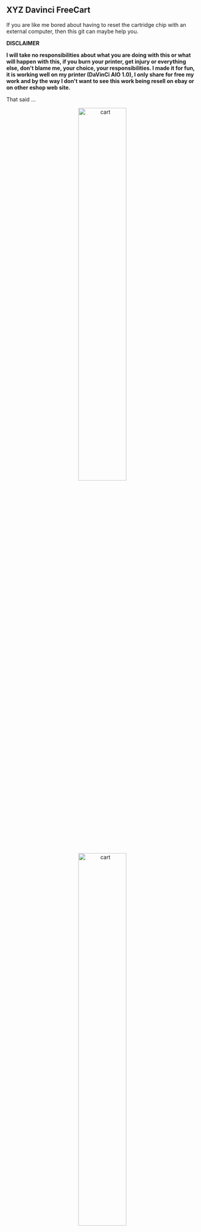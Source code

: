 ## XYZ Davinci FreeCart

If you are like me bored about having to reset the cartridge chip with an external computer, then this git can maybe help you.

<b> DISCLAIMER
  
I will take no responsibilities about what you are doing with this or what will happen with this, if you burn your printer, get injury or everything else, don't blame me, your choice, your responsibilities.
I made it for fun, it is working well on my printer (DaVinCi AIO 1.0), I only share for free my work and by the way I don't want to see this work being resell on ebay or on other eshop web site.
</b>

That said ...

<p align="center" width="100%">
  <img src="Cart.jpg" alt="cart" width="50%" align="c"/>
  <img src="Panel.jpg" alt="cart" width="50%" align="c"/>
</p>

## History of the project
I was using for a long time the arduino reseter made by votivo (by the way, thanks to him for he's work), I was stuck on a PLA filament bought on Amazon (Amazon Basics) The filament always clog the nozzle, I had to play a lot with the extruder temperature and all the time had to reprogram the cartridge chip.
To get ride of this, I used a raspberry pico and a 4*7 Digit LED display (TM1637) and using 4 buttons, I made an EEPROM emulator that I put directly inside the original cartridge.

## The Arm choice 

Because I need a fast microcontroller, cheap and 3.3V level for that task, I've choose the Raspberry Pi Pico.
The raspberry pico is very powerful, but to achieve my project, I had to overclock it to 291MHz and to use both core to run the code.
On Core 0, the UNIO Slave driver is running, waiting for some command coming from the printer (not using pio because of the UNIO protocol specifications). 
On Core 1, the button and display are handled.

The content of the original EEPROM was dump from a PLA's cartridge chip and is written in the flash memory of the pico. When the program start, the FLASH is loaded into the RAM, every time the printer is writing the length update into the cartridge chip, the pico update it's RAM then save it to it's FLASH.

The TM1637 (bought on Amazon) is used to allow the user to changes this settings directly from the cartridge:

<li> Bed Temperature </li>
<li> Extruder Temperature </li>
<li> Filement color </li>
<li> Type of Material </li>
<li> Display and or reset the remaining filament length </li>

When changing bed/extruder temp or color, you can save this settings as a profile for the selected material, there is already a set of profile made in the pico for example :

<li>ABS => Bed : 90*C, Extruder : 210*C, Color : Green </li>
<li>PLA => Bed : 45*C, Extruder : 195*C, Color : Yellow </li>

The available material are :

<li>ABS</li>
<li>PLA</li>
<li>FLEX</li>
<li>PETG</li>
<li>Water Soluble</li>
<li>UVCR</li>
<li>NYLON</li>
<li>ASA</li>

The are 4 buttons used to select the menu, change settings and reset the length:

* SEL : Choose menu (Bed, Head, Colo, Mat, Fil)
* UP/DOWN : to increase and decease the values or change items
* RESET : press less than 3sec => Save settings in the FLASH, Press >3s, reset the spool len and change the serial number.

If you have an unknown filament error on the printer, just press 4sec the Reset button, this will change the serial number.
Every changes made in the menu should be immediately visible in the cart INFO menu of the printer.
Do not reset or change the settings while the printer is printing as it may fail your printing job.


## Printer firmware

I'm using the original factory shipped firmware on my printer, it is an old one, the version <b>1.1.3</b>, I didn't test this on other version or printer model.


## Installation

First, this suppose that you already follow the raspberry pi procedure and you already have the pico-sdk installed.
Then, git clone this repo and go into the root folder.

Edit the CMakeLists.txt on line 10, change the SDK path with your own SDK Path.

Run the following command to compil the pico code :

```
mkdir build
cd build
cmake ..
make
```

This will end up and create a freecart.uf2 file that you can load via the USB to the pico (in boot mode).

<b> NEVER CONNECT THE USB HOST ON THE PICO WHILE IT IS CONNECTED TO THE PRINTER, the printer is 3.3V level and the main board will be destroyed by the 5V injection coming from the USB over the VSYS line of the PICO. </b> If you really want to connect both, read carefully the pico's datasheet, thee are some solution using external schotky diode or mosfet.


## TM1637 Display driver

I used a library made by wahlencraft to drive the TM1637 display, you can find more information here on it's github : https://github.com/wahlencraft/TM1637-pico.git

Thanks for this work, it is included in this repo but I would like to credit wahlencraft for that work.


## Assembly

The step files are in this repo.
I printed them in ABS with a fill density of 50% and a layer height of 0.3 with support material.
You need to cut the cartridge where you want place the control panel, over the EEPROM PCB to make a path for the cables.

<p align="center" width="100%">
  <img src="ControlPanel.png" alt="3dparts" width="33%" align="c"/>
</p>

<p align="center" width="100%">
  <img src="CtrlPanelAssy.png" alt="Assy" width="80%" align="c"/>
</p>

<p align="center" width="100%">
  <img src="CartAssy.jpg" alt="Assy" width="80%" align="c"/>
</p>

You will need to "sacrifice" an original EEPROM from one of your cartridge, you will have to remove the EEPROM from the PCB and to solder 3 wire directly in place of.

<p align="center" width="100%">
  <img src="ChipPCB.jpg" alt="Assy" width="80%" align="c"/>
  <img src="CartChipReplacement.jpg" alt="Assy" width="80%" align="c"/>
</p>

You have to wire everything like this:

<p align="center" width="100%">
  <img src="PicoWiring1.png" alt="picowiring" width="50%" align="c"/>
</p>


## Button disposition

<p align="center" width="100%">
  <img src="CtrPanelFace.png" alt="picowiring" width="50%" align="c"/>
</p>
